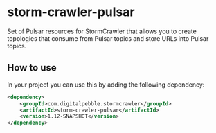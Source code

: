 storm-crawler-pulsar
==================

Set of Pulsar resources for StormCrawler that allows you to create topologies that consume from Pulsar topics and store URLs into Pulsar topics.

## How to use

In your project you can use this by adding the following dependency:

```xml
<dependency>
    <groupId>com.digitalpebble.stormcrawler</groupId>
    <artifactId>storm-crawler-pulsar</artifactId>
    <version>1.12-SNAPSHOT</version>
</dependency>
```
